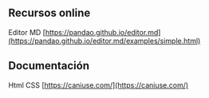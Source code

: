## Recursos online
Editor MD [https://pandao.github.io/editor.md](https://pandao.github.io/editor.md/examples/simple.html)

## Documentación
Html CSS [https://caniuse.com/](https://caniuse.com/)
